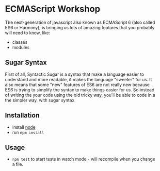 # ECMAScript Workshop

The next-generation of javascript also known as ECMAScript 6 (also called ES6 or Harmony), 
is bringing us lots of amazing features that you probably will need to know, like:
* classes
* modules

## Sugar Syntax

First of all, Syntactic Sugar is a syntax that make a language easier to understand and more readable, it makes the language "sweeter" for us. 
It also means that some "new" features of ES6 are not really new because ES6 is trying to simplify the syntax to make things easier for us. 
So instead of writing the your code using the old tricky way, you'll be able to code in a the simpler way, with sugar syntax.

## Installation

* Install  [node](https://nodejs.org)
* run `npm install`

## Usage

* `npm test` to start tests in watch mode - will recompile when you change a file.